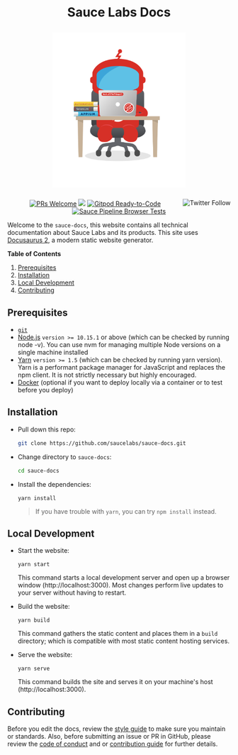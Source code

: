 <h1 align="center">
  <p align="center">Sauce Labs Docs</p>
  <a href="https://docs.saucelabs.com"><img src="/static/img/QA_Bot_EXPORT.png" alt="QA Sauce Bot" width="300"> </a>
</h1>

<p align="center">
  <a href="https://twitter.com/saucelabs"><img src="https://img.shields.io/twitter/follow/saucelabs.svg?style=social" align="right" alt="Twitter Follow"/></a>
  <a href="CONTRIBUTING.md#pull-requests"><img src="https://img.shields.io/badge/PRs-welcome-brightgreen.svg" alt="PRs Welcome"></a>
  <a href="#license"><img src="https://img.shields.io/github/license/sourcerer-io/hall-of-fame.svg?colorB=ff0000"></a>
  <a href="https://gitpod.io/#https://github.com/saucelabs/sauce-docs"><img src="https://img.shields.io/badge/Gitpod-Ready--to--Code-blue?logo=gitpod" alt="Gitpod Ready-to-Code"/></a>
  <a href="https://github.com/saucelabs/sauce-docs/workflows/Sauce%20Pipeline%20Browser%20Tests"><img src="https://github.com/saucelabs/sauce-docs/workflows/Sauce%20Pipeline%20Browser%20Tests/badge.svg" alt= "Sauce Pipeline Browser Tests"/></a>
</p>

Welcome to the `sauce-docs`, this website contains all technical documentation about Sauce Labs and its products. This site uses [Docusaurus 2](https://v2.docusaurus.io/), a modern static website generator.

__Table of Contents__

1. [Prerequisites](#prerequisites)
2. [Installation](#installation)
3. [Local Development](#local-development)
4. [Contributing](#contributing)

## Prerequisites

* [`git`](https://git-scm.com/downloads)
* [Node.js](https://nodejs.org/en/download/) `version >= 10.15.1` or above (which can be checked by running node -v). You can use nvm for managing multiple Node versions on a single machine installed
* [Yarn](https://yarnpkg.com/en/) `version >= 1.5` (which can be checked by running yarn version). Yarn is a performant package manager for JavaScript and replaces the npm client. It is not strictly necessary but highly encouraged.
* [Docker](https://docs.docker.com/get-docker/) (optional if you want to deploy locally via a container or to test before you deploy)

## Installation

* Pull down this repo:

	```bash
	git clone https://github.com/saucelabs/sauce-docs.git
	```

* Change directory to `sauce-docs`:

    ```bash
    cd sauce-docs
    ```

* Install the dependencies:

	```
	yarn install
	```

    > If you have trouble with `yarn`, you can try `npm install` instead.

## Local Development

* Start the website:

	```
	yarn start
	```

	This command starts a local development server and open up a browser window (http://localhost:3000). Most changes perform live updates to your server without having to restart.

* Build the website:

	```
	yarn build
	```

	This command gathers the static content and places them in a `build` directory; which is compatible with most static content hosting services.

* Serve the website:

	```
	yarn serve
	```

	This command builds the site and serves it on your machine's host (http://localhost:3000).


## Contributing

Before you edit the docs, review the [style guide](docs/contributing/style-guide/mkdwn-styles.md) to make sure you maintain or standards. Also, before submitting an issue or PR in GitHub, please review the [code of conduct](docs/contributing/code-of-conduct.md) and or [contribution guide](CONTRIBUTING.MD) for further details.
